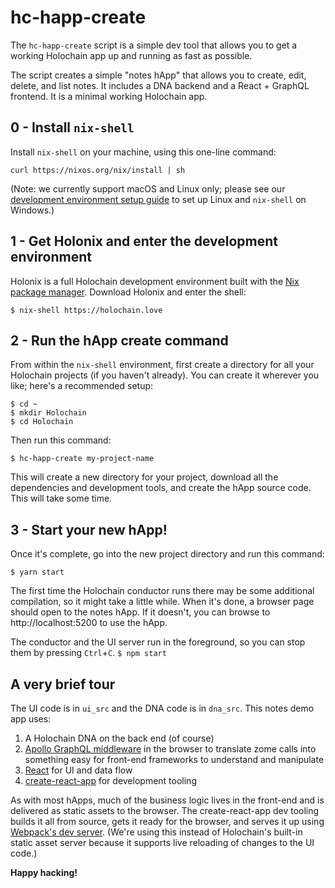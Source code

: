 # hc-happ-create

The `hc-happ-create` script is a simple dev tool that allows you to get a working Holochain app up and running as fast as possible.

The script creates a simple "notes hApp" that allows you to create, edit, delete, and list notes. It includes a DNA backend and a React + GraphQL frontend. It is a minimal working Holochain app.

## 0 - Install `nix-shell`

Install `nix-shell` on your machine, using this one-line command:

```
curl https://nixos.org/nix/install | sh
```

(Note: we currently support macOS and Linux only; please see our [development environment setup guide](https://developer.holochain.org/docs/install/) to set up Linux and `nix-shell` on Windows.)

## 1 - Get Holonix and enter the development environment

Holonix is a full Holochain development environment built with the [Nix package manager](https://nixos.org/nix/). Download Holonix and enter the shell:

```
$ nix-shell https://holochain.love
```

## 2 - Run the hApp create command

From within the `nix-shell` environment, first create a directory for all your Holochain projects (if you haven't already). You can create it wherever you like; here's a recommended setup:

```
$ cd ~
$ mkdir Holochain
$ cd Holochain
```

Then run this command:

```
$ hc-happ-create my-project-name
```

This will create a new directory for your project, download all the dependencies and development tools, and create the hApp source code. This will take some time.

## 3 - Start your new hApp!

Once it's complete, go into the new project directory and run this command:

```
$ yarn start
```

The first time the Holochain conductor runs there may be some additional compilation, so it might take a little while. When it's done, a browser page should open to the notes hApp. If it doesn't, you can browse to http://localhost:5200 to use the hApp.

The conductor and the UI server run in the foreground, so you can stop them by pressing `Ctrl`+`C`.
`$ npm start`

## A very brief tour

The UI code is in `ui_src` and the DNA code is in `dna_src`. This notes demo app uses:

1. A Holochain DNA on the back end (of course)
2. [Apollo GraphQL middleware](https://www.apollographql.com/) in the browser to translate zome calls into something easy for front-end frameworks to understand and manipulate
3. [React](https://reactjs.org) for UI and data flow
4. [create-react-app](https://create-react-app.dev/) for development tooling

As with most hApps, much of the business logic lives in the front-end and is delivered as static assets to the browser. The create-react-app dev tooling builds it all from source, gets it ready for the browser, and serves it up using [Webpack's dev server](https://webpack.js.org/configuration/dev-server/). (We're using this instead of Holochain's built-in static asset server because it supports live reloading of changes to the UI code.)

**Happy hacking!**
